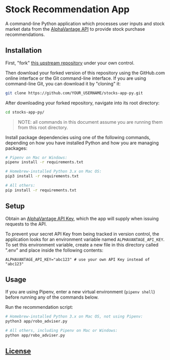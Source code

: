 # Stock Recommendation App

A command-line Python application which processes user inputs and stock market data from the [AlphaVantage API](https://www.alphavantage.co) to provide stock purchase recommendations.

## Installation

First, "fork" [this upstream repository](https://github.com/prof-rossetti/stocks-app-py) under your own control.

Then download your forked version of this repository using the GitHub.com online interface or the Git command-line interface. If you are using command-line Git, you can download it by "cloning" it:

```sh
git clone https://github.com/YOUR_USERNAME/stocks-app-py.git
```

After downloading your forked repository, navigate into its root directory:

```sh
cd stocks-app-py/
```

> NOTE: all commands in this document assume you are running them from this root directory.

Install package dependencies using one of the following commands, depending on how you have installed Python and how you are managing packages:

```sh
# Pipenv on Mac or Windows:
pipenv install -r requirements.txt

# Homebrew-installed Python 3.x on Mac OS:
pip3 install -r requirements.txt

# All others:
pip install -r requirements.txt
```

## Setup

Obtain an [AlphaVantage API Key](https://www.alphavantage.co/support/#api-key), which the app will supply when issuing requests to the API.

To prevent your secret API Key from being tracked in version control, the application looks for an environment variable named `ALPHAVANTAGE_API_KEY`. To set this environment variable, create a new file in this directory called ".env" and place inside the following contents:

    ALPHAVANTAGE_API_KEY="abc123" # use your own API Key instead of "abc123"

## Usage

If you are using Pipenv, enter a new virtual environment (`pipenv shell`) before running any of the commands below.

Run the recommendation script:

```sh
# Homebrew-installed Python 3.x on Mac OS, not using Pipenv:
python3 app/robo_adviser.py

# All others, including Pipenv on Mac or Windows:
python app/robo_adviser.py
```

## [License](LICENSE.md)
